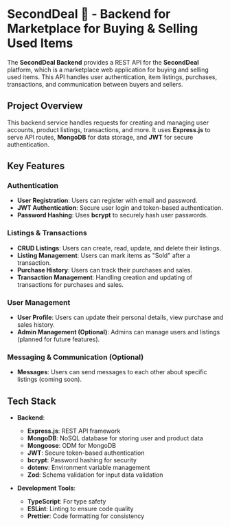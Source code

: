 # SecondDeal 🛒 - Backend for Marketplace for Buying & Selling Used Items

The **SecondDeal Backend** provides a REST API for the **SecondDeal** platform, which is a marketplace web application for buying and selling used items. This API handles user authentication, item listings, purchases, transactions, and communication between buyers and sellers.

## Project Overview

This backend service handles requests for creating and managing user accounts, product listings, transactions, and more. It uses **Express.js** to serve API routes, **MongoDB** for data storage, and **JWT** for secure authentication.

## Key Features

### Authentication

- **User Registration**: Users can register with email and password.
- **JWT Authentication**: Secure user login and token-based authentication.
- **Password Hashing**: Uses **bcrypt** to securely hash user passwords.

### Listings & Transactions

- **CRUD Listings**: Users can create, read, update, and delete their listings.
- **Listing Management**: Users can mark items as "Sold" after a transaction.
- **Purchase History**: Users can track their purchases and sales.
- **Transaction Management**: Handling creation and updating of transactions for purchases and sales.

### User Management

- **User Profile**: Users can update their personal details, view purchase and sales history.
- **Admin Management (Optional)**: Admins can manage users and listings (planned for future features).

### Messaging & Communication (Optional)

- **Messages**: Users can send messages to each other about specific listings (coming soon).

## Tech Stack

- **Backend**:

  - **Express.js**: REST API framework
  - **MongoDB**: NoSQL database for storing user and product data
  - **Mongoose**: ODM for MongoDB
  - **JWT**: Secure token-based authentication
  - **bcrypt**: Password hashing for security
  - **dotenv**: Environment variable management
  - **Zod**: Schema validation for input data validation

- **Development Tools**:
  - **TypeScript**: For type safety
  - **ESLint**: Linting to ensure code quality
  - **Prettier**: Code formatting for consistency
